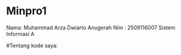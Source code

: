 # Minpro1
Nama: Muhammad Arza Dwiarto Anugerah
Nim : 2509116007
Sistem Informasi A

#Tentang kode saya:
